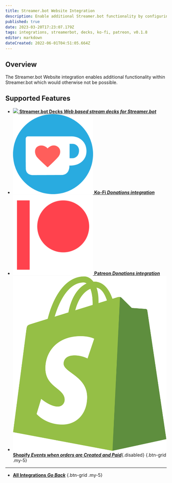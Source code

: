 ```yaml
---
title: Streamer.bot Website Integration
description: Enable additional Streamer.bot functionality by configuring the Streamer.bot Website integration!
published: true
date: 2023-03-20T17:23:07.179Z
tags: integrations, streamerbot, decks, ko-fi, patreon, v0.1.8
editor: markdown
dateCreated: 2022-06-01T04:51:05.664Z
---
```


## Overview
The Streamer.bot Website integration enables additional functionality within Streamer.bot which would otherwise not be possible.

## Supported Features
- [<img src="https://streamer.bot/logo.svg"/> **Streamer.bot Decks *Web based stream decks for Streamer.bot***](/Extended-Features/HTML-Decks)
- [<img src="/logos/kofi.png"/> **Ko-Fi *Donations integration***](/Integrations/Ko-Fi)
- [<img src="/logos/patreon.png"/> **Patreon *Donations integration***](/Integrations/Patreon)
- [<img src="/logos/shopify.svg"/>**Shopify *Events when orders are Created and Paid***](/Integrations/Shopify){.disabled}
{.btn-grid .my-5}

---

- [<i class="mdi mdi-chevron-left"></i> **All Integrations *Go Back***](/Integrations)
{.btn-grid .my-5}